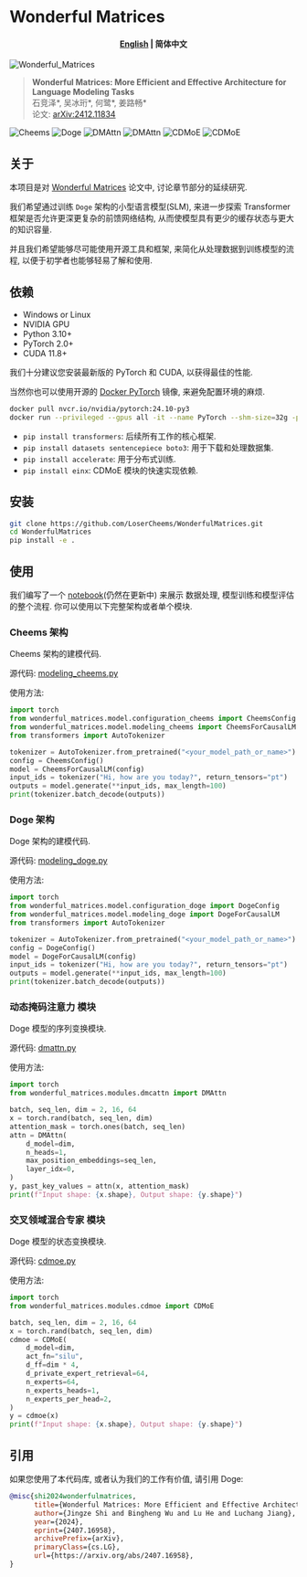 <!-- coding=utf-8
Copyright 2024 Jingze Shi and Bingheng Wu. All rights reserved.

This code is based on the Wonderful Matrices paper implementation.

    https://arxiv.org/abs/2412.11834

Licensed under the Apache License, Version 2.0 (the "License");
you may not use this file except in compliance with the License.
You may obtain a copy of the License at

    http://www.apache.org/licenses/LICENSE-2.0

Unless required by applicable law or agreed to in writing, software
distributed under the License is distributed on an "AS IS" BASIS,
WITHOUT WARRANTIES OR CONDITIONS OF ANY KIND, either express or implied.
See the License for the specific language governing permissions and
limitations under the License. -->


# Wonderful Matrices

<h4 align="center">
<p>

[English](./README.md) | 简体中文

</p>
</h4>

![Wonderful_Matrices](./assets/wonderful_matrices.png)
> **Wonderful Matrices: More Efficient and Effective Architecture for Language Modeling Tasks**\
> 石竞泽*, 吴冰珩*, 何鹭*, 姜路畅*\
> 论文: [arXiv:2412.11834](https://arxiv.org/abs/2412.11834)

![Cheems](./assets/cheems_architecture.png)
![Doge](./assets/doge_architecture.png)
![DMAttn](./assets/dmattn.png)
![DMAttn](./assets/mqar.png)
![CDMoE](./assets/cdmoe.png)
![CDMoE](./assets/merm.png)


## 关于

本项目是对 [Wonderful Matrices](https://arxiv.org/abs/2412.11834) 论文中, 讨论章节部分的延续研究.

我们希望通过训练 `Doge` 架构的小型语言模型(SLM), 来进一步探索 Transformer 框架是否允许更深更复杂的前馈网络结构, 从而使模型具有更少的缓存状态与更大的知识容量.

并且我们希望能够尽可能使用开源工具和框架, 来简化从处理数据到训练模型的流程, 以便于初学者也能够轻易了解和使用.


## 依赖

- Windows or Linux
- NVIDIA GPU
- Python 3.10+
- PyTorch 2.0+
- CUDA 11.8+

我们十分建议您安装最新版的 PyTorch 和 CUDA, 以获得最佳的性能.

当然你也可以使用开源的 [Docker PyTorch](https://catalog.ngc.nvidia.com/orgs/nvidia/containers/pytorch) 镜像, 来避免配置环境的麻烦.

```bash
docker pull nvcr.io/nvidia/pytorch:24.10-py3
docker run --privileged --gpus all -it --name PyTorch --shm-size=32g -p 8888:8888 -p 6006:6006 --ulimit memlock=-1 --ulimit stack=67108864 -v <你的代码路径>:/workspace -v <你的数据集路径>:/workspace/Doge/datasets nvcr.io/nvidia/pytorch:24.10-py3
```

- `pip install transformers`: 后续所有工作的核心框架.
- `pip install datasets sentencepiece boto3`: 用于下载和处理数据集.
- `pip install accelerate`: 用于分布式训练.
- `pip install einx`: CDMoE 模块的快速实现依赖.

## 安装

```bash
git clone https://github.com/LoserCheems/WonderfulMatrices.git
cd WonderfulMatrices
pip install -e .
```

## 使用

我们编写了一个 [notebook](./examples/notebook.ipynb)(仍然在更新中) 来展示 数据处理, 模型训练和模型评估的整个流程. 你可以使用以下完整架构或者单个模块.

### Cheems 架构

Cheems 架构的建模代码.

源代码: [modeling_cheems.py](./src/wonderful_matrices/models/modeling_cheems.py)

使用方法:

```python
import torch
from wonderful_matrices.model.configuration_cheems import CheemsConfig
from wonderful_matrices.model.modeling_cheems import CheemsForCausalLM
from transformers import AutoTokenizer

tokenizer = AutoTokenizer.from_pretrained("<your_model_path_or_name>")
config = CheemsConfig()
model = CheemsForCausalLM(config)
input_ids = tokenizer("Hi, how are you today?", return_tensors="pt")
outputs = model.generate(**input_ids, max_length=100)
print(tokenizer.batch_decode(outputs))
```

### Doge 架构

Doge 架构的建模代码.

源代码: [modeling_doge.py](./src/wonderful_matrices/model/modeling_doge.py)

使用方法:

```python
import torch
from wonderful_matrices.model.configuration_doge import DogeConfig
from wonderful_matrices.model.modeling_doge import DogeForCausalLM
from transformers import AutoTokenizer

tokenizer = AutoTokenizer.from_pretrained("<your_model_path_or_name>")
config = DogeConfig()
model = DogeForCausalLM(config)
input_ids = tokenizer("Hi, how are you today?", return_tensors="pt")
outputs = model.generate(**input_ids, max_length=100)
print(tokenizer.batch_decode(outputs))
```

### 动态掩码注意力 模块

Doge 模型的序列变换模块.

源代码: [dmattn.py](./src/wonderful_matrices/modules/dmattn.py)

使用方法:

```python
import torch
from wonderful_matrices.modules.dmcattn import DMAttn

batch, seq_len, dim = 2, 16, 64
x = torch.rand(batch, seq_len, dim)
attention_mask = torch.ones(batch, seq_len)
attn = DMAttn(
    d_model=dim,
    n_heads=1,
    max_position_embeddings=seq_len,
    layer_idx=0,
)
y, past_key_values = attn(x, attention_mask)
print(f"Input shape: {x.shape}, Output shape: {y.shape}")
```

### 交叉领域混合专家 模块

Doge 模型的状态变换模块.

源代码: [cdmoe.py](./src/wonderful_matrices/modules/cdmoe.py)

使用方法:

```python
import torch
from wonderful_matrices.modules.cdmoe import CDMoE

batch, seq_len, dim = 2, 16, 64
x = torch.rand(batch, seq_len, dim)
cdmoe = CDMoE(
    d_model=dim,
    act_fn="silu",
    d_ff=dim * 4,
    d_private_expert_retrieval=64,
    n_experts=64,
    n_experts_heads=1,
    n_experts_per_head=2,
)
y = cdmoe(x)
print(f"Input shape: {x.shape}, Output shape: {y.shape}")
```


## 引用

如果您使用了本代码库, 或者认为我们的工作有价值, 请引用 Doge:

```bibtex
@misc{shi2024wonderfulmatrices,
      title={Wonderful Matrices: More Efficient and Effective Architecture for Language Modeling Tasks}, 
      author={Jingze Shi and Bingheng Wu and Lu He and Luchang Jiang},
      year={2024},
      eprint={2407.16958},
      archivePrefix={arXiv},
      primaryClass={cs.LG},
      url={https://arxiv.org/abs/2407.16958}, 
}
```
